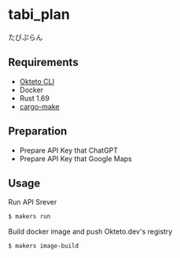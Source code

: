 # tabi_plan
たびぷらん

## Requirements
- [Okteto CLI](https://www.okteto.com/docs/getting-started/#installing-okteto-cli)
- Docker
- Rust 1.69
- [cargo-make](https://github.com/sagiegurari/cargo-make)

## Preparation
- Prepare API Key that ChatGPT
- Prepare API Key that Google Maps

## Usage

Run API Srever
```sh
$ makers run
```

Build docker image and push Okteto.dev's registry
```sh
$ makers image-build
```
